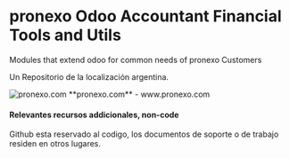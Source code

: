 # pronexo  Odoo Accountant Financial Tools and Utils

Modules that extend odoo for common needs of pronexo Customers

Un Repositorio de la localización argentina.

<img alt="pronexo.com" src="http://fotos.subefotos.com/7107261ae57571ec94f0f2d7363aa358o.png" />
**pronexo.com** - www.pronexo.com


#### Relevantes recursos addicionales, non-code
Github esta reservado al codigo, los documentos de soporte o de trabajo residen en otros lugares.